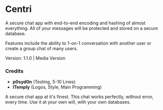# Centri
A secure chat app with end-to-end encoding and hashing of almost everything. All of your messages will be protected and stored on a secure database. 

Features include the ability to 1-on-1 conversation with another user or create a group chat of many users. 

Version: 1.1.0 | Media Version

<h3>Credits</h3>

- <b>p0syd0n</b> (Testing, 5-10 Lines)
- <b>ITemply</b> (Logos, Style, Main Programming)

A secure chat app at it's finest. This chat works perfectly, without error, every time. Use it at your own will, with your own databases. 